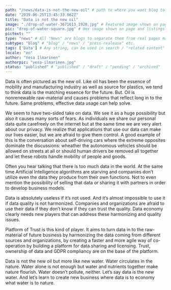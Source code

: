 ```yaml
---
path: "/news/data-is-not-the-new-oil" # path to where you want blog to be published aka https://www.platformoftrust.net//blogs/sport-venue
date: "2019-06-25T13:45:33.962Z"
title: "Data is not the new oil"
image: "./drop-of-water-3671613_1920.jpg" # Featured image shown on page and listings. Save in same folder. Don't use svg.
pic: "drop-of-water-square.jpg" # Hex image shown on page and listings. No path, just filename. Save in same folder. Don't use svg.
pictext: ""
type: "news" # All "News" are blogs to separate them from real pages made with MarkDown, so that they appear in blog listings etc.
subtype: "blog" # "blog" / "news" / "press-realease" etc.
tags: ['Data'] # Any string, can be used in search / "related content"
locale: "en"
author: "Vesa Ilmarinen"
authorpic: "vesa-ilmarinen.jpg"
status: "published" # "published" / "draft" / "pending" / "archived"
---
```

Data is often pictured as the new oil. Like oil has been the essence of mobility and manufacturing industry as well as source for plastics, we tend to think data is the matching essence for the future. But. Oil is nonrenewable raw-material and causes problems that reflect long in to the future. Same problems, effective data usage can help solve.

We seem to have two-sided take on data. We see it as a huge possibility but also it causes many sorts of fears. As individuals we share our personal data quite carefreely on the internet but at the same time we are very alert about our privacy. We realize that applications that use our data can make our lives easier, but we are afraid to give them control. A good example of this is the conversation about self-driving cars where the extreme opposites dominate the discussions: wheather the autonomous vehicles should be allowed on streets at all or should human drivers be removed all together and let these robots handle mobility of people and goods.

Often you hear talking that there is too much data in the world. At the same time Artificial Intelligence algorithms are starving and companies don’t utilize even the data they produce from their own functions. Not to even mention the possibility of selling that data or sharing it with partners in order to develop business models.

Data is absolutely useless if it’s not used. And it’s almost impossible to use it if data quality is not harmonized. Companies and organizations are afraid to use their data if they don’t know if they can trust the quality. Data economy clearly needs new players that can address these harmonizing and quality issues.

Platform of Trust is this kind of player. It aims to turn data in to the raw-material of future business by harmonizing the data coming from different sources and organizations, by creating a faster and more agile way of co-operation by building a platform for data sharing and licensing. Trust, ownership of data and GDPR compliancy are on the base of the platform.

Data is not the new oil but more like new water. Water circulates in the nature. Water alone is not enough but water and nutrients together make nature flourish. Water doesn’t pollute, neither. Let’s say data is the new water. And let’s learn to create new business where data is to economy what water is to nature.  
